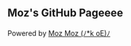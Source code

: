 ## Moz's GitHub Pageeee
Powered by <a href="http://mozkoe.github.io/" target="_blank">Moz Moz (ﾉ*k oE)ﾉ</a>